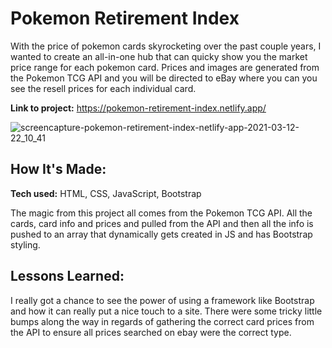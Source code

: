 
# Pokemon Retirement Index
With the price of pokemon cards skyrocketing over the past couple years, I wanted to create an all-in-one hub that can quicky show you the market price range for each pokemon card. Prices and images are generated from the Pokemon TCG API and you will be directed to eBay where you can you see the resell prices for each individual card.

**Link to project:** https://pokemon-retirement-index.netlify.app/

![screencapture-pokemon-retirement-index-netlify-app-2021-03-12-22_10_41](https://user-images.githubusercontent.com/64442298/111021261-e91cdc00-837f-11eb-8646-f5749ac9dd87.png)


## How It's Made:

**Tech used:** HTML, CSS, JavaScript, Bootstrap

The magic from this project all comes from the Pokemon TCG API. All the cards, card info and prices and pulled from the API and then all the info is pushed to an array that dynamically gets created in JS and has Bootstrap styling. 


## Lessons Learned:

I really got a chance to see the power of using a framework like Bootstrap and how it can really put a nice touch to a site. There were some tricky little bumps along the way in regards of gathering the correct card prices from the API to ensure all prices searched on ebay were the correct type.
